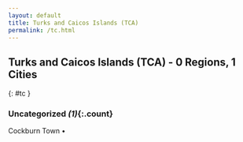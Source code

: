 ```yaml
---
layout: default
title: Turks and Caicos Islands (TCA)
permalink: /tc.html
---
```



## Turks and Caicos Islands (TCA) - 0 Regions, 1 Cities
{: #tc }





### Uncategorized _(1)_{:.count}


Cockburn Town  •


 
